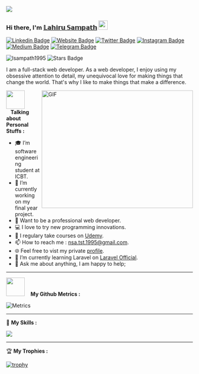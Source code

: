 <img src="https://66.media.tumblr.com/b7444a7cd660d7455bd5515e61249c19/tumblr_mm4tgb8cJy1rfjowdo1_500.gif">

### Hi there, I'm <a href="https://lsampath1.netlify.app" target="_blank">𝕃𝕒𝕙𝕚𝕣𝕦 𝕊𝕒𝕞𝕡𝕒𝕥𝕙</a> <img src="https://media.giphy.com/media/hvRJCLFzcasrR4ia7z/giphy.gif" width="25px">

[![Linkedin Badge](https://img.shields.io/badge/-LinkedIn-0e76a8?style=flat&logo=Linkedin&logoColor=white)](https://linkedin.com/in/gapur-kassym)
[![Website Badge](https://img.shields.io/badge/Website-3b5998?style=flat&logo=google-chrome&logoColor=white)](https://gkassym.netlify.app)
[![Twitter Badge](https://img.shields.io/badge/-Twitter-00acee?style=flat&logo=Twitter&logoColor=white)](https://twitter.com/GKassym)
[![Instagram Badge](https://img.shields.io/badge/-Instagram-e4405f?style=flat&logo=Instagram&logoColor=white)](https://instagram.com/gkassym/)
[![Medium Badge](https://img.shields.io/badge/medium-%2312100E.svg?&style=flat&logo=medium&logoColor=white)](https://gapur-kassym.medium.com/)
[![Telegram Badge](https://img.shields.io/badge/-Telegram-0088cc?style=flat&logo=Telegram&logoColor=white)](https://t.me/GKassym)

[](https://visitor-badge.glitch.me/badge?page_id=lsampath1995.lsampath1995) <img src="https://komarev.com/ghpvc/?username=lsampath1995" alt="lsampath1995" />  <a href="https://github.com/lsampath1995/awesome-github-profile-readme/issues"></a> <img src="https://img.shields.io/github/stars/lsampath1995" alt="Stars Badge"/> 

I am a full-stack web developer. As a web developer, I enjoy using my obsessive attention to detail, my unequivocal love for making things that change the world. That's why I like to make things that make a difference.

<img align="right" alt="GIF" src="https://github.com/Gapur/Gapur/blob/master/coding.gif?raw=true" width="408" height="318" />
  

<img src="https://camo.githubusercontent.com/40dff491d4e8123af55298ef908faedb66c463e5/68747470733a2f2f6d656469612e67697068792e636f6d2f6d656469612f57556c706c634d704f43456d5447427442572f67697068792e676966" width="50"> &nbsp;&nbsp;&nbsp;**Talking about Personal Stuffs :**

- 🎓 I’m software engineering student at ICBT.
- 📔 I’m currently working on my final year project.
- 🎯 Want to be a professional web developer.
- 💻 I love to try new programming innovations.
- 📝 I regulary take courses on [Udemy](https://www.udemy.com/).
- 📫 How to reach me : nsa.tst.1995@gmail.com.
- 🌐 Feel free to vist my private [profile](https://lsampath1.netlify.app).
- 🚀 I’m currently learning Laravel on [Laravel Official](https://laravel.com/).
- 💬 Ask me about anything, I am happy to help;

<hr>

<img src="https://media.giphy.com/media/VgCDAzcKvsR6OM0uWg/giphy.gif" width="50"> &nbsp;&nbsp;&nbsp;**My Github Metrics :**

![Metrics](https://metrics.lecoq.io/lsampath1995?template=classic&base.header=0&isocalendar=1&achievements=1&isocalendar.duration=full-year&achievements.threshold=C&achievements.secrets=true&achievements.display=compact&achievements.limit=0&config.timezone=Asia%2FColombo)

<hr>

 👑 **My Skills :**
 
<p align="left">
  <img src="https://andyruwruw.vercel.app/api/skills">
</p>

<hr>

🏆 **My Trophies :**

[![trophy](https://github-profile-trophy.vercel.app/?username=lsampath1995&theme=onelight&row=1&column=7)](https://github.com/ryo-ma/github-profile-trophy)
